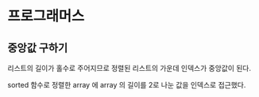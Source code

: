 # 프로그래머스

## 중앙값 구하기

리스트의 길이가 홀수로 주어지므로 정렬된 리스트의 가운데 인덱스가 중앙값이 된다.

sorted 함수로 정렬한 array 에 array 의 길이를 2로 나눈 값을 인덱스로 접근했다.



